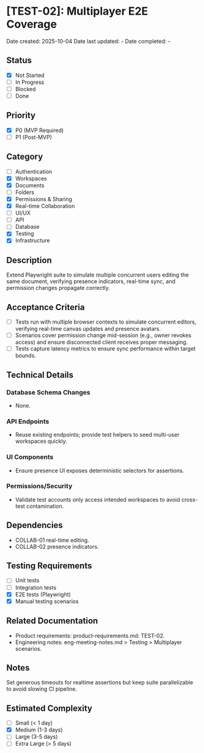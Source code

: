 # [TEST-02]: Multiplayer E2E Coverage

Date created: 2025-10-04
Date last updated: -
Date completed: -

## Status

- [x] Not Started
- [ ] In Progress
- [ ] Blocked
- [ ] Done

## Priority

- [x] P0 (MVP Required)
- [ ] P1 (Post-MVP)

## Category

- [ ] Authentication
- [x] Workspaces
- [x] Documents
- [ ] Folders
- [x] Permissions & Sharing
- [x] Real-time Collaboration
- [ ] UI/UX
- [ ] API
- [ ] Database
- [x] Testing
- [x] Infrastructure

## Description

Extend Playwright suite to simulate multiple concurrent users editing the same document, verifying presence indicators, real-time sync, and permission changes propagate correctly.

## Acceptance Criteria

- [ ] Tests run with multiple browser contexts to simulate concurrent editors, verifying real-time canvas updates and presence avatars.
- [ ] Scenarios cover permission change mid-session (e.g., owner revokes access) and ensure disconnected client receives proper messaging.
- [ ] Tests capture latency metrics to ensure sync performance within target bounds.

## Technical Details

### Database Schema Changes

- None.

### API Endpoints

- Reuse existing endpoints; provide test helpers to seed multi-user workspaces quickly.

### UI Components

- Ensure presence UI exposes deterministic selectors for assertions.

### Permissions/Security

- Validate test accounts only access intended workspaces to avoid cross-test contamination.

## Dependencies

- COLLAB-01 real-time editing.
- COLLAB-02 presence indicators.

## Testing Requirements

- [ ] Unit tests
- [ ] Integration tests
- [x] E2E tests (Playwright)
- [x] Manual testing scenarios

## Related Documentation

- Product requirements: product-requirements.md: TEST-02.
- Engineering notes: eng-meeting-notes.md > Testing > Multiplayer scenarios.

## Notes

Set generous timeouts for realtime assertions but keep suite parallelizable to avoid slowing CI pipeline.

## Estimated Complexity

- [ ] Small (< 1 day)
- [x] Medium (1-3 days)
- [ ] Large (3-5 days)
- [ ] Extra Large (> 5 days)
